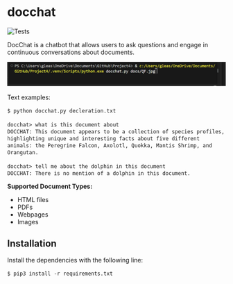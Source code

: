 # docchat
![Tests](https://github.com/GabrielJLea/Project4/actions/workflows/tests.yml/badge.svg)

DocChat is a chatbot that allows users to ask questions and engage in continuous conversations about documents.

![example](Video/LLM.gif)

Text examples:

```
$ python docchat.py decleration.txt

docchat> what is this document about
DOCCHAT: This document appears to be a collection of species profiles, highlighting unique and interesting facts about five different animals: the Peregrine Falcon, Axolotl, Quokka, Mantis Shrimp, and Orangutan.

docchat> tell me about the dolphin in this document
DOCCHAT: There is no mention of a dolphin in this document.

```

**Supported Document Types:**
- HTML files
- PDFs
- Webpages
- Images

## Installation

Install the dependencies with the following line:

```
$ pip3 install -r requirements.txt
```

